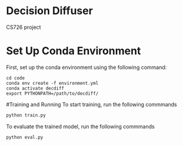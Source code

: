 # Decision Diffuser
CS726 project

# Set Up Conda Environment
First, set up the conda environment using the following command:
```
cd code
conda env create -f environment.yml
conda activate decdiff
export PYTHONPATH=/path/to/decdiff/
```
#Training and Running
To start training, run the following commmands

```bash
python train.py
```

To evaluate the trained model, run the following commmands
```bash
python eval.py
```
